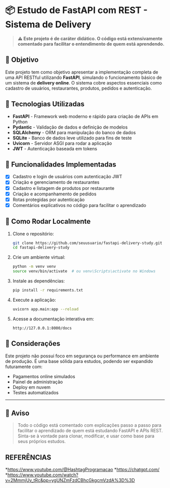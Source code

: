 # 📦 Estudo de FastAPI com REST - Sistema de Delivery

> **⚠️ Este projeto é de caráter didático. O código está extensivamente comentado para facilitar o entendimento de quem está aprendendo.**

## 🧠 Objetivo

Este projeto tem como objetivo apresentar a implementação completa de uma API RESTful utilizando **FastAPI**, simulando o funcionamento básico de um sistema de **delivery online**. O sistema cobre aspectos essenciais como cadastro de usuários, restaurantes, produtos, pedidos e autenticação.

## 🚀 Tecnologias Utilizadas

- **FastAPI** - Framework web moderno e rápido para criação de APIs em Python  
- **Pydantic** - Validação de dados e definição de modelos  
- **SQLAlchemy** - ORM para manipulação do banco de dados  
- **SQLite** - Banco de dados leve utilizado para fins de teste  
- **Uvicorn** - Servidor ASGI para rodar a aplicação  
- **JWT** - Autenticação baseada em tokens  

## 🔐 Funcionalidades Implementadas

- [x] Cadastro e login de usuários com autenticação JWT  
- [x] Criação e gerenciamento de restaurantes  
- [x] Cadastro e listagem de produtos por restaurante  
- [x] Criação e acompanhamento de pedidos  
- [x] Rotas protegidas por autenticação  
- [x] Comentários explicativos no código para facilitar o aprendizado  

## 🧪 Como Rodar Localmente

1. Clone o repositório:
   ```bash
   git clone https://github.com/seuusuario/fastapi-delivery-study.git
   cd fastapi-delivery-study

2. Crie um ambiente virtual:

   ```bash
   python -m venv venv
   source venv/bin/activate  # ou venv\Scripts\activate no Windows
   ```

3. Instale as dependências:

   ```bash
   pip install -r requirements.txt
   ```

4. Execute a aplicação:

   ```bash
   uvicorn app.main:app --reload
   ```

5. Acesse a documentação interativa em:

   ```
   http://127.0.0.1:8000/docs
   ```

## 📖 Considerações

Este projeto não possui foco em segurança ou performance em ambiente de produção. É uma base sólida para estudos, podendo ser expandido futuramente com:

* Pagamentos online simulados
* Painel de administração
* Deploy em nuvem
* Testes automatizados

---

## 📌 Aviso

> Todo o código está comentado com explicações passo a passo para facilitar o aprendizado de quem está estudando FastAPI e APIs REST.
> Sinta-se à vontade para clonar, modificar, e usar como base para seus próprios estudos.

## REFERÊNCIAS
*https://www.youtube.com/@HashtagProgramacao
*https://chatgpt.com/
*https://www.youtube.com/watch?v=2MmmjUv_tRc&pp=ygUNZmFzdCBhcGkgcmVzdA%3D%3D
